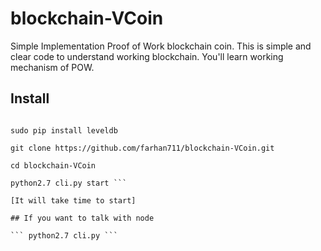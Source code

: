 # blockchain-VCoin
Simple Implementation Proof of Work blockchain coin.
This is simple and clear code to understand working blockchain. You'll learn working mechanism of POW.


## Install

``` sudo pip2 install m3-cdecimal #for Mac use pip instead of pip2

sudo pip install leveldb 

git clone https://github.com/farhan711/blockchain-VCoin.git

cd blockchain-VCoin

python2.7 cli.py start ```

[It will take time to start]

## If you want to talk with node

``` python2.7 cli.py ```
 
